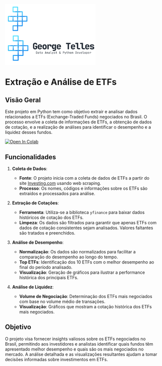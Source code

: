 <div>
  <img src="https://raw.githubusercontent.com/GeorgeTelles/georgetelles/f69531ec6b293b5148563588a764c010015d315e/logo_clara.png" alt="logo clara" width="300" style="display: inline-block; vertical-align: top; margin-right: 10px;">
  <img src="https://raw.githubusercontent.com/GeorgeTelles/georgetelles/f69531ec6b293b5148563588a764c010015d315e/logo_dark.png" alt="logo dark" width="300" style="display: inline-block; vertical-align: top;">
</div>

# **Extração e Análise de ETFs**
## Visão Geral

Este projeto em Python tem como objetivo extrair e analisar dados relacionados a ETFs (Exchange-Traded Funds) negociados no Brasil. O processo envolve a coleta de informações de ETFs, a obtenção de dados de cotação, e a realização de análises para identificar o desempenho e a liquidez desses fundos.

[![Open In Colab](https://colab.research.google.com/assets/colab-badge.svg)](https://colab.research.google.com/github/GeorgeTelles/Extracao_Analise_ETFs.ipynb/blob/main/Extra%C3%A7%C3%A3o_e_An%C3%A1lise_de_ETFs.ipynb)

## Funcionalidades

1. **Coleta de Dados**: 
   - **Fonte**: O projeto inicia com a coleta de dados de ETFs a partir do site [Investing.com](https://br.investing.com/etfs/brazil-etfs) usando web scraping.
   - **Processo**: Os nomes, códigos e informações sobre os ETFs são extraídos e processados para análise.

2. **Extração de Cotações**:
   - **Ferramenta**: Utiliza-se a biblioteca `yfinance` para baixar dados históricos de cotação dos ETFs.
   - **Limpeza**: Os dados são filtrados para garantir que apenas ETFs com dados de cotação consistentes sejam analisados. Valores faltantes são tratados e preenchidos.

3. **Análise de Desempenho**:
   - **Normalização**: Os dados são normalizados para facilitar a comparação do desempenho ao longo do tempo.
   - **Top ETFs**: Identificação dos 10 ETFs com o melhor desempenho ao final do período analisado.
   - **Visualização**: Geração de gráficos para ilustrar a performance histórica dos principais ETFs.

4. **Análise de Liquidez**:
   - **Volume de Negociação**: Determinação dos ETFs mais negociados com base no volume médio de transações.
   - **Visualização**: Gráficos que mostram a cotação histórica dos ETFs mais negociados.

## Objetivo

O projeto visa fornecer insights valiosos sobre os ETFs negociados no Brasil, permitindo aos investidores e analistas identificar quais fundos têm apresentado melhor desempenho e quais são os mais negociados no mercado. A análise detalhada e as visualizações resultantes ajudam a tomar decisões informadas sobre investimentos em ETFs.
